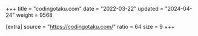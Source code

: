 +++
title = "codingotaku.com"
date = "2022-03-22"
updated = "2024-04-24"
weight = 9568

[extra]
source = "https://codingotaku.com/"
ratio = 64
size = 9
+++
